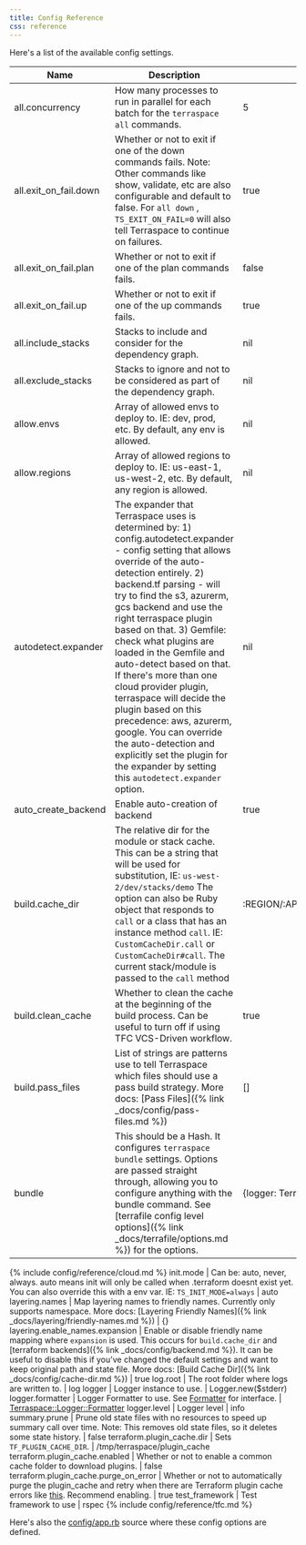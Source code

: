 ```yaml
---
title: Config Reference
css: reference
---
```


Here's a list of the available config settings.

Name | Description | Default
--- | --- | ---
all.concurrency | How many processes to run in parallel for each batch for the `terraspace all` commands. | 5
all.exit_on_fail.down | Whether or not to exit if one of the down commands fails. Note: Other commands like show, validate, etc are also configurable and default to false. For `all down` , `TS_EXIT_ON_FAIL=0` will also tell Terraspace to continue on failures. | true
all.exit_on_fail.plan | Whether or not to exit if one of the plan commands fails. | false
all.exit_on_fail.up | Whether or not to exit if one of the up commands fails. | true
all.include_stacks | Stacks to include and consider for the dependency graph. | nil
all.exclude_stacks | Stacks to ignore and not to be considered as part of the dependency graph. | nil
allow.envs | Array of allowed envs to deploy to. IE: dev, prod, etc. By default, any env is allowed. | nil
allow.regions | Array of allowed regions to deploy to. IE: us-east-1, us-west-2, etc. By default, any region is allowed. | nil
autodetect.expander | The expander that Terraspace uses is determined by: 1) config.autodetect.expander - config setting that allows override of the auto-detection entirely. 2) backend.tf parsing - will try to find the s3, azurerm, gcs backend and use the right terraspace plugin based on that. 3) Gemfile: check what plugins are loaded in the Gemfile and auto-detect based on that. If there's more than one cloud provider plugin, terraspace will decide the plugin based on this precedence: aws, azurerm, google. You can override the auto-detection and explicitly set the plugin for the expander by setting this `autodetect.expander` option. | nil
auto_create_backend | Enable auto-creation of backend | true
build.cache_dir | The relative dir for the module or stack cache. This can be a string that will be used for substitution, IE: `us-west-2/dev/stacks/demo` The option can also be Ruby object that responds to `call` or a class that has an instance method `call`. IE: `CustomCacheDir.call` or `CustomCacheDir#call`. The current stack/module is passed to the `call` method | :REGION/:APP/:ROLE/:ENV/:BUILD_DIR
build.clean_cache | Whether to clean the cache at the beginning of the build process. Can be useful to turn off if using TFC VCS-Driven workflow. | true
build.pass_files | List of strings are patterns use to tell Terraspace which files should use a pass build strategy. More docs: [Pass Files]({% link _docs/config/pass-files.md %}) | []
bundle | This should be a Hash. It configures `terraspace bundle` settings. Options are passed straight through, allowing you to configure anything with the bundle command. See [terrafile config level options]({% link _docs/terrafile/options.md %}) for the options. | {logger: Terraspace.logger}
{% include config/reference/cloud.md %}
init.mode | Can be: auto, never, always. auto means init will only be called when .terraform doesnt exist yet. You can also override this with a env var. IE: `TS_INIT_MODE=always` | auto
layering.names | Map layering names to friendly names. Currently only supports namespace. More docs: [Layering Friendly Names]({% link _docs/layering/friendly-names.md %}) | {}
layering.enable_names.expansion | Enable or disable friendly name mapping where `expansion` is used. This occurs for `build.cache_dir` and [terraform backends]({% link _docs/config/backend.md %}). It can be useful to disable this if you've changed the default settings and want to keep original path and state file. More docs: [Build Cache Dir]({% link _docs/config/cache-dir.md %}) | true
log.root | The root folder where logs are written to. | log
logger | Logger instance to use. | Logger.new($stderr)
logger.formatter | Logger Formatter to use. See [Formatter](https://ruby-doc.org/stdlib-2.7.1/libdoc/logger/rdoc/Logger/Formatter.html) for interface. | [Terraspace::Logger::Formatter](https://github.com/boltops-tools/terraspace/blob/master/lib/terraspace/logger/formatter.rb)
logger.level | Logger level | info
summary.prune | Prune old state files with no resources to speed up summary call over time. Note: This removes old state files, so it deletes some state history. | false
terraform.plugin_cache.dir | Sets `TF_PLUGIN_CACHE_DIR`. | /tmp/terraspace/plugin_cache
terraform.plugin_cache.enabled | Whether or not to enable a common cache folder to download plugins. | false
terraform.plugin_cache.purge_on_error | Whether or not to automatically purge the plugin_cache and retry when there are Terraform plugin cache errors like [this](https://gist.github.com/tongueroo/f3b44297228d420442a683fbe80e8937). Recommend enabling. | true
test_framework | Test framework to use | rspec
{% include config/reference/tfc.md %}

Here's also the [config/app.rb](https://github.com/boltops-tools/terraspace/blob/master/lib/terraspace/app.rb) source where these config options are defined.
